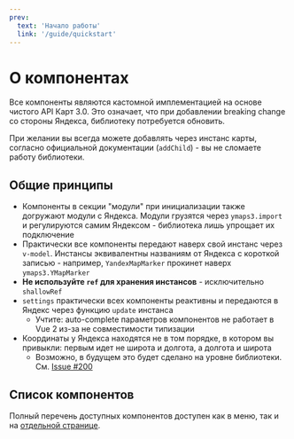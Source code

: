 ```yaml
---
prev:
  text: 'Начало работы'
  link: '/guide/quickstart'
---
```


# О компонентах

Все компоненты являются кастомной имплементацией на основе чистого API Карт 3.0. Это означает, что при добавлении
breaking change со стороны Яндекса, библиотеку потребуется обновить.

При желании вы всегда можете добавлять через инстанс карты, согласно официальной документации (`addChild`) - вы не
сломаете работу
библиотеки.

## Общие принципы

- Компоненты в секции "модули" при инициализации также догружают модули с Яндекса. Модули грузятся через `ymaps3.import`
  и регулируются самим Яндексом - библиотека лишь упрощает их подключение
- Практически все компоненты передают наверх свой инстанс через `v-model`. Инстансы эквивалентны названиям от Яндекса с
  короткой записью - например, `YandexMapMarker` прокинет наверх `ymaps3.YMapMarker`
- **Не используйте `ref` для хранения инстансов** - исключительно `shallowRef`
- `settings` практически всех компоненты реактивны и передаются в Яндекс через функцию `update` инстанса
  - Учтите: auto-complete параметров компонентов не работает в Vue 2 из-за не совместимости типизации
- Координаты у Яндекса находятся не в том порядке, в котором вы привыкли: первым идет не широта и долгота, а долгота и широта
  - Возможно, в будущем это будет сделано на уровне библиотеки. См. [Issue #200](https://github.com/yandex-maps-unofficial/vue-yandex-maps/issues/200)

## Список компонентов

Полный перечень доступных компонентов доступен как в меню, так и на [отдельной странице](/components/list).
